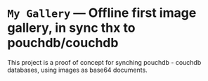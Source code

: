 # `My Gallery` — Offline first image gallery, in sync thx to pouchdb/couchdb

This project is a proof of concept for synching pouchdb - couchdb databases, using images as base64 documents.
